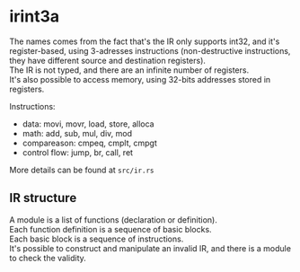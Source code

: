 
# irint3a

The names comes from the fact that's the IR only supports int32, and it's register-based, using 3-adresses instructions (non-destructive instructions, they have different source and destination registers).  
The IR is not typed, and there are an infinite number of registers.  
It's also possible to access memory, using 32-bits addresses stored in registers.

Instructions:
- data: movi, movr, load, store, alloca
- math: add, sub, mul, div, mod
- compareason: cmpeq, cmplt, cmpgt
- control flow: jump, br, call, ret

More details can be found at `src/ir.rs`

## IR structure

A module is a list of functions (declaration or definition).  
Each function definition is a sequence of basic blocks.  
Each basic block is a sequence of instructions.  
It's possible to construct and manipulate an invalid IR, and there is a module to check the validity.
